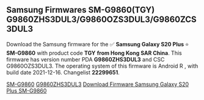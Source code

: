 <h2>Samsung Firmwares SM-G9860(TGY) G9860ZHS3DUL3/G9860OZS3DUL3/G9860ZCS3DUL3</h2>
Download the Samsung firmware for the ✅ <strong>Samsung Galaxy S20 Plus </strong> ⭐ <strong>SM-G9860</strong> with product code <strong>TGY</strong> <strong> from Hong Kong SAR China</strong>. This firmware has version number PDA <strong>G9860ZHS3DUL3</strong> and CSC G9860OZS3DUL3. The operating system of this firmware is Android R , with build date 2021-12-16. Changelist <strong>22299651</strong>.


[SM-G9860](https://samfirm.shop/samsung/model/SM-G9860)
[G9860ZHS3DUL3](https://samfirm.shop/samsung/pda/G9860ZHS3DUL3)
[Download Firmware Samsung Galaxy S20 Plus SM-G9860](https://samfirm.shop/samsung/firmware/482768)
